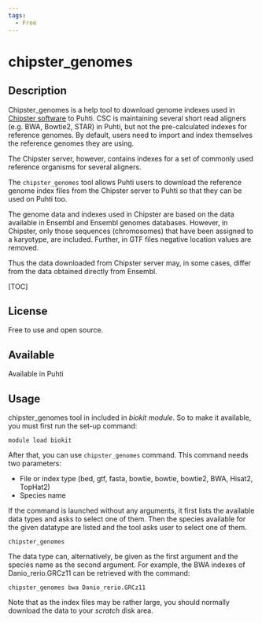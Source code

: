```yaml
---
tags:
  - Free
---
```


# chipster_genomes

## Description

Chipster_genomes is a help tool to download genome indexes used in [Chipster software](https://chipster.csc.fi/index.shtml) to Puhti.
CSC is maintaining several short read aligners (e.g. BWA, Bowtie2, STAR) in Puhti, but not the pre-calculated 
indexes for reference genomes. By default, users need to import and index themselves the reference genomes they are using.

The Chipster server, however, contains indexes for a set of commonly used reference organisms for several aligners.

The `chipster_genomes` tool allows Puhti users to download the reference genome index files from the Chipster server to 
Puhti so that they can be used on Puhti too.

The genome data and indexes used in Chipster are based on the data available in Ensembl and Ensembl genomes databases. 
However, in Chipster, only those sequences (chromosomes) that have been assigned to a karyotype, are included. 
Further, in GTF files negative location values are removed.

Thus the data downloaded from Chipster server may, in some cases, differ from the data obtained directly from Ensembl.

[TOC]

## License

Free to use and open source.
 
## Available

Available in Puhti

## Usage

chipster_genomes tool in included in _biokit module_. So to make it available, you must first run the set-up command:
```text
module load biokit
```

After that, you can use `chipster_genomes` command. This command needs two parameters:

*    File or index type (bed, gtf, fasta, bowtie, bowtie, bowtie2, BWA, Hisat2, TopHat2)
*    Species name

If the command is launched without any arguments, it first lists the available data types and asks to select one of them.
Then the species available for the given datatype are listed and the tool asks user to select one of them.
```text
chipster_genomes
```

The data type can, alternatively, be given as the first argument and the species name as the second argument.
For example, the BWA indexes of Danio_rerio.GRCz11 can be retrieved with the command:
```text
chipster_genomes bwa Danio_rerio.GRCz11
```
Note that as the index files may be rather large, you should normally download the data to your _scratch_ disk area.
